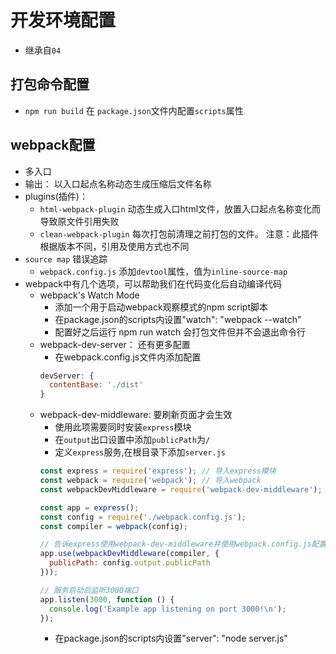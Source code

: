 # 开发环境配置
- 继承自`04`

## 打包命令配置
- `npm run build` 在 `package.json`文件内配置`scripts`属性

## webpack配置
- 多入口
- 输出： 以入口起点名称动态生成压缩后文件名称
- plugins(插件)：
  + `html-webpack-plugin` 动态生成入口html文件，放置入口起点名称变化而导致原文件引用失败
  + `clean-webpack-plugin` 每次打包前清理之前打包的文件。 注意：此插件根据版本不同，引用及使用方式也不同
- `source map` 错误追踪
  + `webpack.config.js` 添加`devtool`属性，值为`inline-source-map`
- webpack中有几个选项，可以帮助我们在代码变化后自动编译代码
  + webpack's Watch Mode
    - 添加一个用于启动webpack观察模式的npm script脚本
    - 在package.json的scripts内设置"watch": "webpack --watch"
    - 配置好之后运行 npm run watch  会打包文件但并不会退出命令行
  + webpack-dev-server： 还有更多配置
    - 在webpack.config.js文件内添加配置
    ```js
    devServer: {
      contentBase: './dist'
    }
    ```
  + webpack-dev-middleware: 要刷新页面才会生效
    - 使用此项需要同时安装`express`模块
    - 在`output`出口设置中添加`publicPath`为`/`
    - 定义`express`服务,在根目录下添加`server.js`
    ```js
    const express = require('express'); // 导入express模块
    const webpack = require('webpack'); // 导入webpack
    const webpackDevMiddleware = require('webpack-dev-middleware'); // 导入webpack-dev-middleware 监听变化

    const app = express();
    const config = require('./webpack.config.js');
    const compiler = webpack(config);

    // 告诉express使用webpack-dev-middleware并使用webpack.config.js配置文件作为基础。
    app.use(webpackDevMiddleware(compiler, {
      publicPath: config.output.publicPath
    }));

    // 服务启动后监听3000端口
    app.listen(3000, function () {
      console.log('Example app listening on port 3000!\n');
    });
    ```
    - 在package.json的scripts内设置"server": "node server.js"
